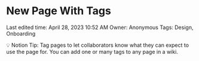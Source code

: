 # New Page With Tags

Last edited time: April 28, 2023 10:52 AM
Owner: Anonymous
Tags: Design, Onboarding

<aside>
💡 Notion Tip: Tag pages to let collaborators know what they can expect to use the page for. You can add one or many tags to any page in a wiki.

</aside>